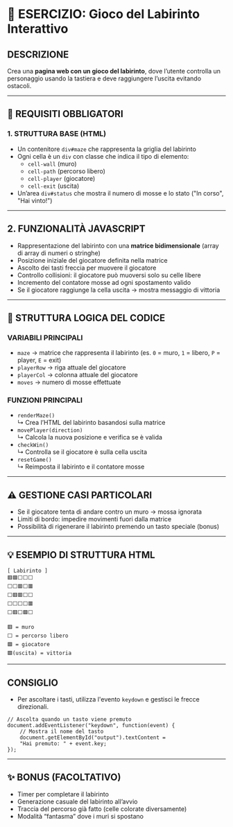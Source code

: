 # 🏁 ESERCIZIO: Gioco del Labirinto Interattivo

## DESCRIZIONE
Crea una **pagina web con un gioco del labirinto**, dove l’utente controlla un personaggio usando la tastiera e deve raggiungere l’uscita evitando ostacoli.

---

## 📌 REQUISITI OBBLIGATORI

### 1. STRUTTURA BASE (HTML)
- Un contenitore `div#maze` che rappresenta la griglia del labirinto
- Ogni cella è un `div` con classe che indica il tipo di elemento:
  - `cell-wall` (muro)
  - `cell-path` (percorso libero)
  - `cell-player` (giocatore)
  - `cell-exit` (uscita)
- Un’area `div#status` che mostra il numero di mosse e lo stato ("In corso", "Hai vinto!")

---

## 2. FUNZIONALITÀ JAVASCRIPT
- Rappresentazione del labirinto con una **matrice bidimensionale** (array di array di numeri o stringhe)
- Posizione iniziale del giocatore definita nella matrice
- Ascolto dei tasti freccia per muovere il giocatore
- Controllo collisioni: il giocatore può muoversi solo su celle libere
- Incremento del contatore mosse ad ogni spostamento valido
- Se il giocatore raggiunge la cella uscita → mostra messaggio di vittoria

---

## 🔁 STRUTTURA LOGICA DEL CODICE

### VARIABILI PRINCIPALI
- `maze` → matrice che rappresenta il labirinto (es. `0` = muro, `1` = libero, `P` = player, `E` = exit)
- `playerRow` → riga attuale del giocatore
- `playerCol` → colonna attuale del giocatore
- `moves` → numero di mosse effettuate

### FUNZIONI PRINCIPALI
- `renderMaze()`  
  ↳ Crea l’HTML del labirinto basandosi sulla matrice
- `movePlayer(direction)`  
  ↳ Calcola la nuova posizione e verifica se è valida
- `checkWin()`  
  ↳ Controlla se il giocatore è sulla cella uscita
- `resetGame()`  
  ↳ Reimposta il labirinto e il contatore mosse

---

## ⚠️ GESTIONE CASI PARTICOLARI
- Se il giocatore tenta di andare contro un muro → mossa ignorata
- Limiti di bordo: impedire movimenti fuori dalla matrice
- Possibilità di rigenerare il labirinto premendo un tasto speciale (bonus)

---

## 💡 ESEMPIO DI STRUTTURA HTML
```
[ Labirinto ]
🟥🟩⬜⬜⬜
⬜⬜🟥⬜🟥
⬜🟥🟥⬜⬜
⬜⬜⬜⬜🟥
⬜🟥⬜🟩⬜

🟥 = muro
⬜ = percorso libero
🟩 = giocatore
🟩(uscita) = vittoria
```

---
## CONSIGLIO
- Per ascoltare i tasti, utilizza l'evento `keydown` e gestisci le frecce direzionali.
```
// Ascolta quando un tasto viene premuto
document.addEventListener("keydown", function(event) {
    // Mostra il nome del tasto
    document.getElementById("output").textContent =
    "Hai premuto: " + event.key;
});
```
---

## ✨ BONUS (FACOLTATIVO)
- Timer per completare il labirinto
- Generazione casuale del labirinto all’avvio
- Traccia del percorso già fatto (celle colorate diversamente)
- Modalità “fantasma” dove i muri si spostano
